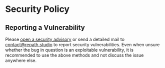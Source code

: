 # Security Policy

## Reporting a Vulnerability

Please [open a security advisory](https://github.com/repath-project/repath-studio/security/advisories/new) or send a detailed mail to contact@repath.studio to report security vulnerabilities.
Even when unsure whether the bug in question is an exploitable vulnerability, it is recommended to use the above methods and not discuss the issue anywhere else.
